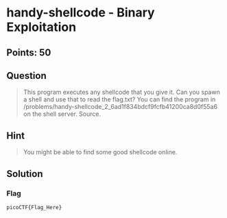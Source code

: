 # handy-shellcode - Binary Exploitation

## Points: 50

## Question 
  > This program executes any shellcode that you give it. Can you spawn a shell and use that to read the flag.txt? You can find the program in /problems/handy-shellcode_2_6ad1f834bdcf9fcfb41200ca8d0f55a6 on the shell server. Source.
## Hint
  > You might be able to find some good shellcode online.
## Solution
 
### Flag
`picoCTF{Flag_Here}`
